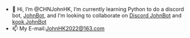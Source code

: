 - 👋 Hi, I’m @CHNJohnHK, I’m currently learning Python to do a discord bot, [JohnBot](https://github.com/CHNJohnHK/JohnBot), and I’m looking to collaborate on [Discord JohnBot](https://github.com/CHNJohnHK/JohnBot-Discord) and [kook JohnBot](https://github.com/CHNJohnHK/JohnBot-Kook)
- 📫 My E-mail:JohnHK2022@163.com

<!---
CHNJohnHK/CHNJohnHK is a ✨ special ✨ repository because its `README.md` (this file) appears on your GitHub profile.
You can click the Preview link to take a look at your changes.
--->

